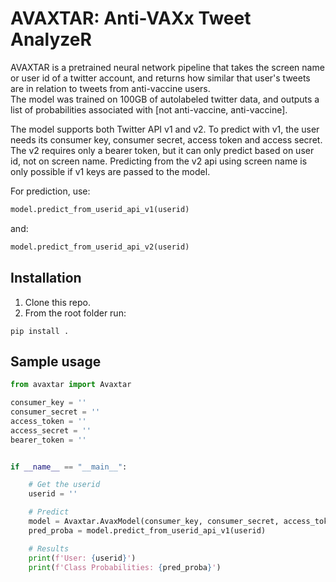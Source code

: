 # AVAXTAR: Anti-VAXx Tweet AnalyzeR

AVAXTAR is a pretrained neural network pipeline that takes the screen name or user id of a twitter account, and returns how similar that user's tweets are in relation to tweets from anti-vaccine users.  
The model was trained on 100GB of autolabeled twitter data, and outputs a list of probabilities associated with [not anti-vaccine, anti-vaccine].  

The model supports both Twitter API v1 and v2. To predict with v1, the user needs its consumer key, consumer secret, access token and access secret. The v2 requires only a bearer token, but it can only predict based on user id, not on screen name. Predicting from the v2 api using screen name is only possible if v1 keys are passed to the model.  

For prediction, use:
```python
model.predict_from_userid_api_v1(userid)
```
and:
```python
model.predict_from_userid_api_v2(userid)
```


## Installation
1. Clone this repo.
2. From the root folder run:
```
pip install .
```

## Sample usage
```python
from avaxtar import Avaxtar

consumer_key = ''
consumer_secret = ''
access_token = ''
access_secret = ''
bearer_token = ''


if __name__ == "__main__":

	# Get the userid
	userid = ''

	# Predict
	model = Avaxtar.AvaxModel(consumer_key, consumer_secret, access_token, access_secret, bearer_token)
	pred_proba = model.predict_from_userid_api_v1(userid)

	# Results
	print(f'User: {userid}')
	print(f'Class Probabilities: {pred_proba}')
```
